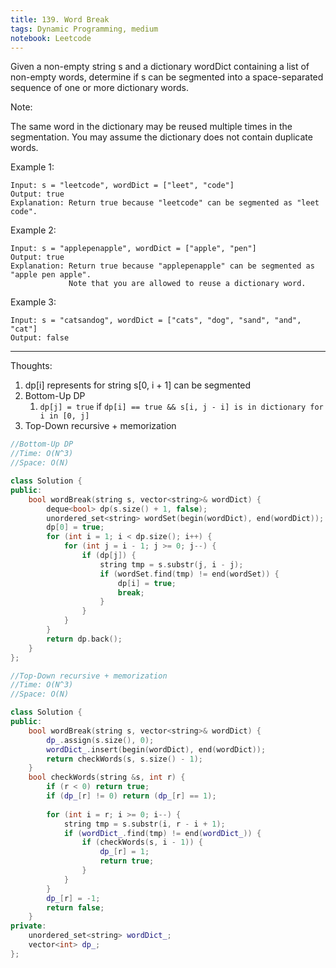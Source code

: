 ```yaml
---
title: 139. Word Break
tags: Dynamic Programming, medium
notebook: Leetcode
---
```


Given a non-empty string s and a dictionary wordDict containing a list of non-empty words, determine if s can be segmented into a space-separated sequence of one or more dictionary words.

Note:

The same word in the dictionary may be reused multiple times in the segmentation.
You may assume the dictionary does not contain duplicate words.

Example 1:
```
Input: s = "leetcode", wordDict = ["leet", "code"]
Output: true
Explanation: Return true because "leetcode" can be segmented as "leet code".
```
Example 2:
```
Input: s = "applepenapple", wordDict = ["apple", "pen"]
Output: true
Explanation: Return true because "applepenapple" can be segmented as "apple pen apple".
             Note that you are allowed to reuse a dictionary word.
```
Example 3:
```
Input: s = "catsandog", wordDict = ["cats", "dog", "sand", "and", "cat"]
Output: false
```
----------

Thoughts:
1. dp[i] represents for string s[0, i + 1] can be segmented
1. Bottom-Up DP
   1. `dp[j] = true` if `dp[i] == true && s[i, j - i] is in dictionary for i in [0, j]`
2. Top-Down recursive + memorization

```c++
//Bottom-Up DP
//Time: O(N^3)
//Space: O(N)

class Solution {
public:
    bool wordBreak(string s, vector<string>& wordDict) {
        deque<bool> dp(s.size() + 1, false);
        unordered_set<string> wordSet(begin(wordDict), end(wordDict));
        dp[0] = true;
        for (int i = 1; i < dp.size(); i++) {
            for (int j = i - 1; j >= 0; j--) {
                if (dp[j]) {
                    string tmp = s.substr(j, i - j);
                    if (wordSet.find(tmp) != end(wordSet)) {
                        dp[i] = true;
                        break;
                    }
                }
            }
        }
        return dp.back();
    }
};

```

```c++
//Top-Down recursive + memorization
//Time: O(N^3)
//Space: O(N)

class Solution {
public:
    bool wordBreak(string s, vector<string>& wordDict) {
        dp_.assign(s.size(), 0);
        wordDict_.insert(begin(wordDict), end(wordDict));
        return checkWords(s, s.size() - 1);
    }
    bool checkWords(string &s, int r) {
        if (r < 0) return true;
        if (dp_[r] != 0) return (dp_[r] == 1);
        
        for (int i = r; i >= 0; i--) {
            string tmp = s.substr(i, r - i + 1);
            if (wordDict_.find(tmp) != end(wordDict_)) {
                if (checkWords(s, i - 1)) {
                    dp_[r] = 1;
                    return true;
                }
            }
        }
        dp_[r] = -1;
        return false;
    }
private:
    unordered_set<string> wordDict_;
    vector<int> dp_;
};
```